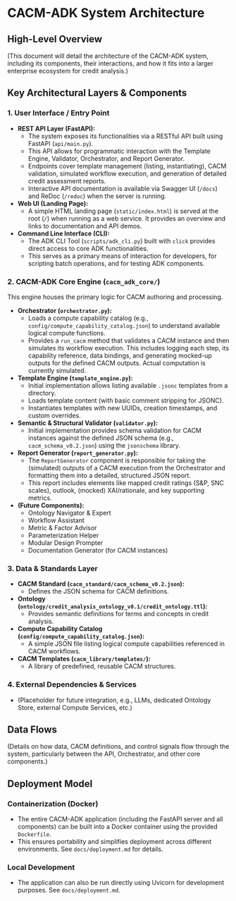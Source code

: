 # CACM-ADK System Architecture

## High-Level Overview

(This document will detail the architecture of the CACM-ADK system, including its components, their interactions, and how it fits into a larger enterprise ecosystem for credit analysis.)

## Key Architectural Layers & Components

### 1. User Interface / Entry Point
*   **REST API Layer (FastAPI):**
    *   The system exposes its functionalities via a RESTful API built using FastAPI (`api/main.py`).
    *   This API allows for programmatic interaction with the Template Engine, Validator, Orchestrator, and Report Generator.
    *   Endpoints cover template management (listing, instantiating), CACM validation, simulated workflow execution, and generation of detailed credit assessment reports.
    *   Interactive API documentation is available via Swagger UI (`/docs`) and ReDoc (`/redoc`) when the server is running.
*   **Web UI (Landing Page):**
    *   A simple HTML landing page (`static/index.html`) is served at the root (`/`) when running as a web service. It provides an overview and links to documentation and API demos.
*   **Command Line Interface (CLI):**
    *   The ADK CLI Tool (`scripts/adk_cli.py`) built with `click` provides direct access to core ADK functionalities.
    *   This serves as a primary means of interaction for developers, for scripting batch operations, and for testing ADK components.

### 2. CACM-ADK Core Engine (`cacm_adk_core/`)
This engine houses the primary logic for CACM authoring and processing.
*   **Orchestrator (`orchestrator.py`):**
    *   Loads a compute capability catalog (e.g., `config/compute_capability_catalog.json`) to understand available logical compute functions.
    *   Provides a `run_cacm` method that validates a CACM instance and then simulates its workflow execution. This includes logging each step, its capability reference, data bindings, and generating mocked-up outputs for the defined CACM outputs. Actual computation is currently simulated.
*   **Template Engine (`template_engine.py`):**
    *   Initial implementation allows listing available `.jsonc` templates from a directory.
    *   Loads template content (with basic comment stripping for JSONC).
    *   Instantiates templates with new UUIDs, creation timestamps, and custom overrides.
*   **Semantic & Structural Validator (`validator.py`):**
    *   Initial implementation provides schema validation for CACM instances against the defined JSON schema (e.g., `cacm_schema_v0.2.json`) using the `jsonschema` library.
*   **Report Generator (`report_generator.py`):**
    *   The `ReportGenerator` component is responsible for taking the (simulated) outputs of a CACM execution from the Orchestrator and formatting them into a detailed, structured JSON report.
    *   This report includes elements like mapped credit ratings (S&P, SNC scales), outlook, (mocked) XAI/rationale, and key supporting metrics.
*   **(Future Components):**
    *   Ontology Navigator & Expert
    *   Workflow Assistant
    *   Metric & Factor Advisor
    *   Parameterization Helper
    *   Modular Design Prompter
    *   Documentation Generator (for CACM instances)

### 3. Data & Standards Layer
*   **CACM Standard (`cacm_standard/cacm_schema_v0.2.json`):**
    *   Defines the JSON schema for CACM definitions.
*   **Ontology (`ontology/credit_analysis_ontology_v0.1/credit_ontology.ttl`):**
    *   Provides semantic definitions for terms and concepts in credit analysis.
*   **Compute Capability Catalog (`config/compute_capability_catalog.json`):**
    *   A simple JSON file listing logical compute capabilities referenced in CACM workflows.
*   **CACM Templates (`cacm_library/templates/`):**
    *   A library of predefined, reusable CACM structures.

### 4. External Dependencies & Services
*   (Placeholder for future integration, e.g., LLMs, dedicated Ontology Store, external Compute Services, etc.)

## Data Flows
(Details on how data, CACM definitions, and control signals flow through the system, particularly between the API, Orchestrator, and other core components.)

## Deployment Model

### Containerization (Docker)
*   The entire CACM-ADK application (including the FastAPI server and all components) can be built into a Docker container using the provided `Dockerfile`.
*   This ensures portability and simplifies deployment across different environments. See `docs/deployment.md` for details.

### Local Development
*   The application can also be run directly using Uvicorn for development purposes. See `docs/deployment.md`.
